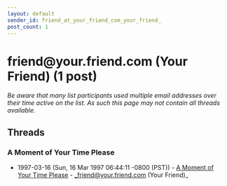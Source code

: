 ```yaml
---
layout: default
sender_id: friend_at_your_friend_com_your_friend_
post_count: 1
---
```


# friend<span>@</span>your.friend.com (Your Friend) (1 post)

_Be aware that many list participants used multiple email addresses over their time active on the list. As such this page may not contain all threads available._

## Threads

### A Moment of Your Time Please
+ 1997-03-16 (Sun, 16 Mar 1997 06:44:11 -0800 (PST)) - [A Moment of Your Time Please](/archive/1997/03/59b4babc6c8ef05c603db5213cb2aca67c596426a2228354a125eee60af1515a) - _friend@your.friend.com (Your Friend)_

